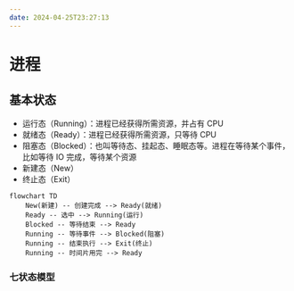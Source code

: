 ```yaml
---
date: 2024-04-25T23:27:13
---
```


# 进程

## 基本状态

- 运行态（Running）：进程已经获得所需资源，并占有 CPU
- 就绪态（Ready）：进程已经获得所需资源，只等待 CPU
- 阻塞态（Blocked）：也叫等待态、挂起态、睡眠态等。进程在等待某个事件，比如等待 IO 完成，等待某个资源
- 新建态（New）
- 终止态（Exit）

``` mermaid
flowchart TD
    New(新建) -- 创建完成 --> Ready(就绪)
    Ready -- 选中 --> Running(运行)
    Blocked -- 等待结束 --> Ready
    Running -- 等待事件 --> Blocked(阻塞)
    Running -- 结束执行 --> Exit(终止)
    Running -- 时间片用完 --> Ready
```

### 七状态模型
